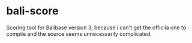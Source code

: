# bali-score

Scoring tool for Balibase version 3, because i can't get the officila one to compile and the source seems unnecessarily complicated.